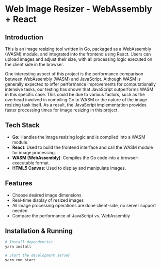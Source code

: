 # Web Image Resizer - WebAssembly + React

## Introduction

This is an image resizing tool written in Go, packaged as a WebAssembly (WASM) module, and integrated into the frontend using React. Users can upload images and adjust their size, with all processing logic executed on the client side in the browser.

One interesting aspect of this project is the performance comparison between WebAssembly (WASM) and JavaScript. Although WASM is generally expected to offer performance improvements for computationally intensive tasks, our testing has shown that JavaScript outperforms WASM in this specific case. This could be due to various factors, such as the overhead involved in compiling Go to WASM or the nature of the image resizing task itself. As a result, the JavaScript implementation provides faster processing times for image resizing in this project.


## Tech Stack

- **Go**: Handles the image resizing logic and is compiled into a WASM module.
- **React**: Used to build the frontend interface and call the WASM module for image processing.
- **WASM (WebAssembly)**: Compiles the Go code into a browser-executable format.
- **HTML5 Canvas**: Used to display and manipulate images.

## Features

- Choose desired image dimensions
- Real-time display of resized images
- All image processing operations are done client-side, no server support needed
- Compare the performance of JavaScript vs. WebAssembly

## Installation & Running

```bash
# Install dependencies
yarn install

# Start the development server
yarn run start
```
